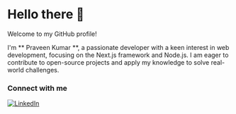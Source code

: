 # Hello there 👋

Welcome to my GitHub profile!

I'm ** Praveen Kumar **, a passionate developer with a keen interest in web development, focusing on the Next.js framework and Node.js. I am eager to contribute to open-source projects and apply my knowledge to solve real-world challenges.

### Connect with me
[![LinkedIn](https://img.shields.io/badge/LinkedIn-0077B5?style=for-the-badge&logo=linkedin&logoColor=white)](https://www.linkedin.com/in/praveen-kumar-197953262/)
